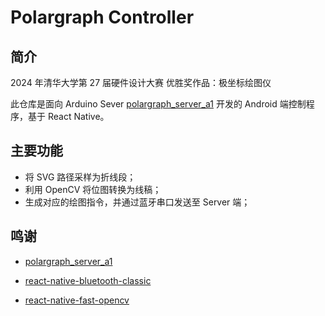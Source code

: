 # Polargraph Controller

## 简介

2024 年清华大学第 27 届硬件设计大赛 优胜奖作品：极坐标绘图仪

此仓库是面向 Arduino Sever [polargraph_server_a1](https://github.com/euphy/polargraph_server_a1) 开发的 Android 端控制程序，基于 React Native。

## 主要功能

* 将 SVG 路径采样为折线段；
* 利用 OpenCV 将位图转换为线稿；
* 生成对应的绘图指令，并通过蓝牙串口发送至 Server 端；

## 鸣谢

* [polargraph_server_a1](https://github.com/euphy/polargraph_server_a1) 

* [react-native-bluetooth-classic](https://github.com/kenjdavidson/react-native-bluetooth-classic)

* [react-native-fast-opencv](https://github.com/lukaszkurantdev/react-native-fast-opencv)
